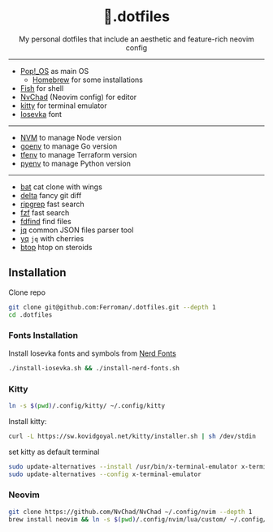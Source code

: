 <div align="center">
<h1>🔸.dotfiles</h1>
My personal dotfiles that include an aesthetic and feature-rich neovim config
</div>

---
- [Pop!_OS](https://pop.system76.com/) as main OS
    - [Homebrew](https://brew.sh) for some installations
- [Fish](https://fishshell.com/) for shell
- [NvChad](https://nvchad.com/) (Neovim config) for editor
- [kitty](https://sw.kovidgoyal.net/kitty/) for terminal emulator
- [Iosevka](https://github.com/be5invis/Iosevka) font

---
- [NVM](https://github.com/nvm-sh/nvm) to manage Node version
- [goenv](https://github.com/syndbg/goenv) to manage Go version
- [tfenv](https://github.com/tfutils/tfenv) to manage Terraform version
- [pyenv](https://github.com/pyenv/pyenv) to manage Python version

---
- [bat](https://github.com/sharkdp/bat) cat clone with wings
- [delta](https://github.com/dandavison/delta) fancy git diff
- [ripgrep](https://github.com/BurntSushi/ripgrep) fast search
- [fzf](https://github.com/junegunn/fzf) fast search
- [fdfind](https://github.com/sharkdp/fd) find files
- [jq](https://stedolan.github.io/jq/) common JSON files parser tool
- [yq](https://github.com/mikefarah/yq) `jq` with cherries
- [btop](https://github.com/aristocratos/btop) htop on steroids

## Installation

Clone repo

```bash
git clone git@github.com:Ferroman/.dotfiles.git --depth 1
cd .dotfiles
```

### Fonts Installation

Install Iosevka fonts and symbols from [Nerd Fonts](https://www.nerdfonts.com/)

```bash
./install-iosevka.sh && ./install-nerd-fonts.sh
```

### Kitty

```bash
ln -s $(pwd)/.config/kitty/ ~/.config/kitty
```

Install kitty: 

```bash
curl -L https://sw.kovidgoyal.net/kitty/installer.sh | sh /dev/stdin
```

set kitty as default terminal

```bash
sudo update-alternatives --install /usr/bin/x-terminal-emulator x-terminal-emulator /home/bohdanf/.local/kitty.app/bin/kitty 5
sudo update-alternatives --config x-terminal-emulator
```

### Neovim

```bash
git clone https://github.com/NvChad/NvChad ~/.config/nvim --depth 1
brew install neovim && ln -s $(pwd)/.config/nvim/lua/custom/ ~/.config/nvim/lua/custom
```

